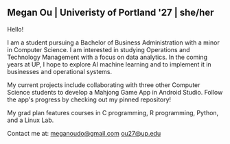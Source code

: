 ## Megan Ou | Univeristy of Portland '27 | she/her

Hello! 

I am a student pursuing a Bachelor of Business Administration with a minor in Computer Science. I am interested in studying Operations and Technology Management with a focus on data analytics. In the coming years at UP, I hope to explore AI machine learning and to implement it in businesses and operational systems. 

My current projects include collaborating with three other Computer Science students to develop a Mahjong Game App in Android Studio. Follow the app's progress by checking out my pinned repository!

My grad plan features courses in C programming, R programming, Python, and a Linux Lab. 

Contact me at:
meganoudo@gmail.com 
ou27@up.edu

<!--
**megan-ou/megan-ou** is a ✨ _special_ ✨ repository because its `README.md` (this file) appears on your GitHub profile.


-->
